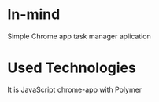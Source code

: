 In-mind
=======
Simple Chrome app task manager aplication

Used Technologies
=======
It is JavaScript chrome-app with Polymer